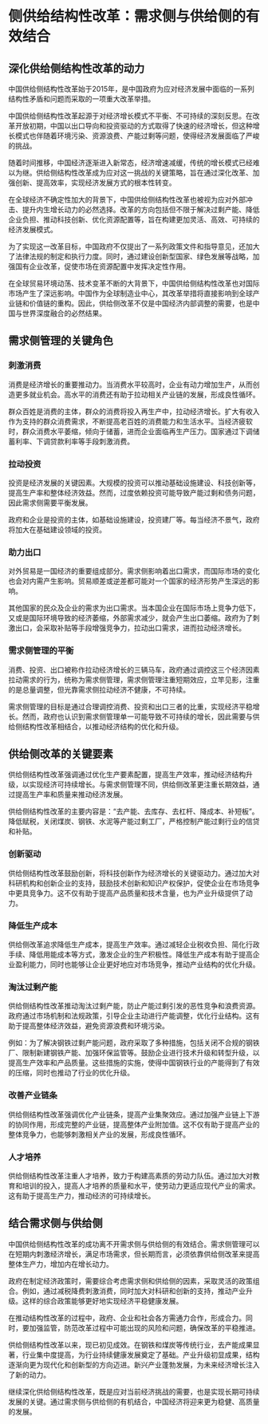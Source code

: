 # 侧供给结构性改革：需求侧与供给侧的有效结合

## 深化供给侧结构性改革的动力

中国供给侧结构性改革始于2015年，是中国政府为应对经济发展中面临的一系列结构性矛盾和问题而采取的一项重大改革举措。

中国供给侧结构性改革起源于对经济增长模式不平衡、不可持续的深刻反思。在改革开放初期，中国以出口导向和投资驱动的方式取得了快速的经济增长，但这种增长模式也伴随着环境污染、资源浪费、产能过剩等问题，使得经济发展面临了严峻的挑战。

随着时间推移，中国经济逐渐进入新常态，经济增速减缓，传统的增长模式已经难以为继。供给侧结构性改革成为应对这一挑战的关键策略，旨在通过深化改革、加强创新、提高效率，实现经济发展方式的根本性转变。

在全球经济不确定性加大的背景下，中国供给侧结构性改革也被视为应对外部冲击、提升内生增长动力的必然选择。改革的方向包括但不限于解决过剩产能、降低企业负担、推动科技创新、优化资源配置等，旨在构建更加灵活、高效、可持续的经济发展模式。

为了实现这一改革目标，中国政府不仅提出了一系列政策文件和指导意见，还加大了法律法规的制定和执行力度。同时，通过建设创新型国家、绿色发展等战略，加强国有企业改革，促使市场在资源配置中发挥决定性作用。

在全球贸易环境动荡、技术变革不断的大背景下，中国供给侧结构性改革也对国际市场产生了深远影响。中国作为全球制造业中心，其改革举措将直接影响到全球产业链和价值链的重构。因此，供给侧改革不仅是中国经济内部调整的需要，也是中国与世界深度融合的必然结果。

## 需求侧管理的关键角色

### 刺激消费

消费是经济增长的重要推动力。当消费水平较高时，企业有动力增加生产，从而创造更多就业机会。高水平的消费还有助于拉动相关产业链的发展，形成良性循环。

群众百姓是消费的主体，群众的消费将投入再生产中，拉动经济增长。扩大有收入作为支持的群众消费需求，不断提高老百姓的消费能力和生活水平。当经济疲软时，群众消费水平萎缩，倾向于储蓄，进而企业面临再生产压力。国家通过下调储蓄利率、下调贷款利率等手段刺激消费。

### 拉动投资

投资是经济发展的关键因素。大规模的投资可以推动基础设施建设、科技创新等，提高生产率和整体经济效益。然而，过度依赖投资可能导致产能过剩和债务问题，因此需求侧需要平衡发展。

政府和企业是投资的主体，如基础设施建设，投资建厂等。每当经济不景气，政府将加大在基础建设领域的投资。

### 助力出口

对外贸易是一国经济的重要组成部分。需求侧影响着出口需求，而国际市场的变化也会对内需产生影响。贸易顺差或逆差都可能对一个国家的经济形势产生深远的影响。

其他国家的民众及企业的需求为出口需求。当本国企业在国际市场上竞争力低下，又或是国际环境导致的经济萎缩，外部需求减少，就会产生出口萎缩。政府为了刺激出口，会采取补贴等手段增强竞争力，拉动出口需求，进而拉动经济增长。

### 需求侧管理的平衡

消费、投资、出口被称作拉动经济增长的三辆马车，政府通过调控这三个经济因素拉动需求的行为，统称为需求侧管理，需求侧管理注重短期效应，立竿见影，注重的是总量调整，但光靠需求侧拉动经济不健康，不可持续。

需求侧管理的目标是通过合理调控消费、投资和出口三者的比重，实现经济平稳增长。然而，政府也认识到需求侧管理单一可能导致不可持续的增长，因此需要与供给侧结构性改革相结合，以推动经济结构的优化和升级。

## 供给侧改革的关键要素

供给侧结构性改革强调通过优化生产要素配置，提高生产效率，推动经济结构升级，以实现经济可持续增长。与需求侧管理不同，供给侧改革更注重长期效益，通过提高生产率和质量来推动经济发展。

供给侧结构性改革的主要内容是：“去产能、去库存、去杠杆、降成本、补短板”。降低赋税，关闭煤炭、钢铁、水泥等产能过剩工厂，严格控制产能过剩行业的信贷和补贴。

### 创新驱动

供给侧结构性改革鼓励创新，将科技创新作为经济增长的关键驱动力。通过加大对科研机构和创新企业的支持，鼓励技术创新和知识产权保护，促使企业在市场竞争中更具竞争力。这不仅有助于提高产品质量和技术含量，也为产业升级提供了动力。

### 降低生产成本

供给侧改革追求降低生产成本，提高生产效率。通过减轻企业税收负担、简化行政手续、降低用能成本等方式，激发企业的生产积极性。降低生产成本有助于提高企业盈利能力，同时也能够让企业更好地应对市场竞争，推动产业结构的优化升级。

### 淘汰过剩产能

供给侧结构性改革推动淘汰过剩产能，防止产能过剩引发的恶性竞争和浪费资源。政府通过市场机制和法规政策，引导企业主动进行产能调整，优化行业结构。这有助于提高整体经济效益，避免资源浪费和环境污染。

例如：为了解决钢铁过剩产能问题，政府采取了多种措施，包括关闭不合规的钢铁厂、限制新建钢铁产能、加强环保监管等。鼓励企业进行技术升级和转型升级，以提高生产效率和产品质量。这些措施的实施，使得中国钢铁行业的产能得到了有效的压缩，同时也推动了行业的优化升级。

### 改善产业链条

供给侧结构性改革强调优化产业链条，提高产业集聚效应。通过加强产业链上下游的协同作用，形成完整的产业链，提高整体产业附加值。这不仅有助于提高产业的整体竞争力，也能够刺激相关产业的发展，形成良性循环。

### 人才培养

 供给侧结构性改革注重人才培养，致力于构建高素质的劳动力队伍。通过加大对教育和培训的投入，提高人才培养的质量和水平，使劳动力更适应现代产业的需求。这有助于提高生产力，推动经济的可持续增长。

## 结合需求侧与供给侧

中国供给侧结构性改革的成功离不开需求侧与供给侧的有效结合。需求侧管理可以在短期内刺激经济增长，满足市场需求，但长期而言，必须依靠供给侧改革来提高整体生产力，增加内在增长动力。

政府在制定经济政策时，需要综合考虑需求侧和供给侧的因素，采取灵活的政策组合。例如，通过减税降费刺激消费，同时加大对科研和创新的支持，推动产业升级。这样的综合政策能够更好地实现经济平稳健康发展。

在推动结构性改革的过程中，政府、企业和社会各方需通力合作，形成合力。同时，要加强监管，防范改革过程中可能出现的风险和问题，确保改革的平稳推进。

供给侧结构性改革以来，现已初见成效。在钢铁和煤炭等传统行业，去产能成果显著，行业集中度提高，为行业持续健康发展奠定了基础。产业升级初显成果，结构逐渐向更为现代化和创新型的方向迈进。新兴产业蓬勃发展，为未来经济增长注入了新的动力。

继续深化供给侧结构性改革，既是应对当前经济挑战的需要，也是实现长期可持续发展的关键。通过需求侧与供给侧的有机结合，中国经济将迎来更为稳健、高质量的发展。